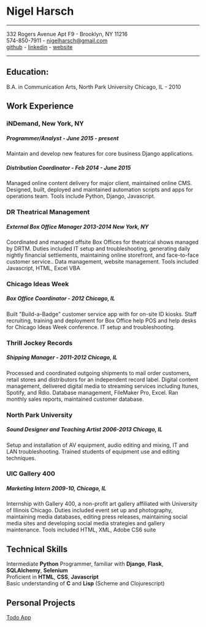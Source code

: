 # Nigel Harsch

--- 
332 Rogers Avenue Apt F9 - Brooklyn, NY 11216 <br />
574-850-7911 - nigelharsch@gmail.com <br />
[github](github.com/nharsch) - 
[linkedin](linkedin.com/in/nigelharsch) - 
[website](nigelharsch.com)

---
## Education:

B.A. in Communication Arts, North Park University Chicago, IL - 2010  

## Work Experience

### iNDemand, New York, NY

##### Programmer/Analyst - June 2015 - present

Maintain and develop new features for core business Django applications.

##### Distribution Coordinator - Feb 2014 - June 2015
Managed online content delivery for major client, maintained online CMS.
Designed, built, deployed and maintained automation scripts and apps for operations team. Tools include Python, Django, Javascript.

### DR Theatrical Management 
##### External Box Office Manager 2013-2014 New York, NY
Coordinated and managed offsite Box Offices for theatrical shows managed by DRTM. Duties included IT setup and troubleshooting, generating daily nightly financial settlements, maintaining online storefront, and face-to-face customer service..
Data management, website management. Tools included Javascript, HTML, Excel VBA

### Chicago Ideas Week 
##### Box Office Coordinator - 2012 Chicago, IL
Built "Build-a-Badge" customer service app with for on-site ID kiosks.
Staff recruiting, training and deployment for Box Office help POS and help desks for Chicago Ideas Week conference. 
IT setup and troubleshooting.

### Thrill Jockey Records
##### Shipping Manager - 2011-2012 Chicago, IL 
Processed and coordinated outgoing shipments to mail order customers, retail stores and distributors for an independent record label.
Digital content management, delivered digital media to streaming services including Itunes, Spotify, and Rdio.
Database management, FileMaker Pro, Excel. Ran monthly sales reports, maintained customer database.

### North Park University 
##### Sound Designer and Teaching Artist 2006-2013 Chicago, IL
Setup and installation of AV equipment, audio editing and mixing, IT and LAN troubleshooting. Trained students of equipment use and editing techniques.

### UIC Gallery 400  
##### Marketing Intern 2009-10, Chicago, IL
Internship with Gallery 400, a non-profit art gallery affiliated with University of Illinois Chicago.  Duties included event set up and photography, maintaining media databases, editing press releases, maintaining social media sites and developing social media strategies and gallery maintenance.
Tools included HTML, XML, Adobe CS6 suite

## Technical Skills 
Intermediate **Python** Programmer, familiar with **Django**, **Flask**, **SQLAlchemy**, **Selenium** <br />
Proficient in **HTML**, **CSS**, **Javascript** <br />
Basic understanding of **C** and **Lisp** (Scheme and Clojurescript) <br />

## Personal Projects
[Todo App](http://todo.nigelharsch.com)


